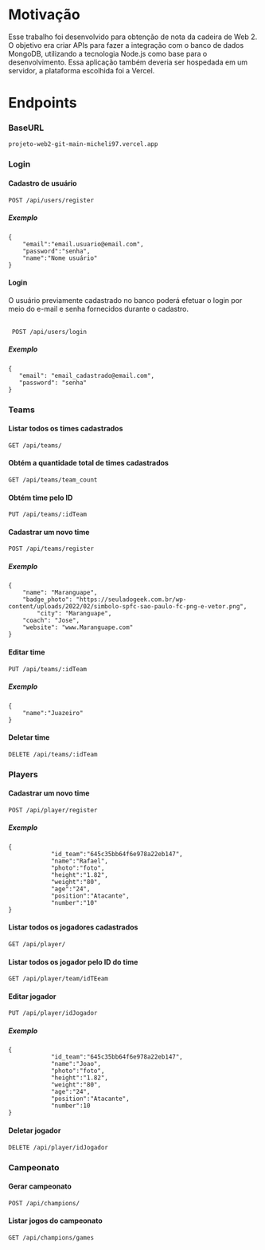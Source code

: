 <h1>Motivação</h1>
Esse trabalho foi desenvolvido para obtenção de nota da cadeira de Web 2. O objetivo era criar APIs para fazer a integração com o banco de dados MongoDB, utilizando a tecnologia Node.js como base para o desenvolvimento. Essa aplicação também deveria ser hospedada em um servidor, a plataforma escolhida foi a Vercel. 

<h1>Endpoints</h1>

<h3>BaseURL</h3>

```
projeto-web2-git-main-micheli97.vercel.app
```


<h3>Login</h3>

<h4>Cadastro de usuário</h4>

```
POST /api/users/register
```
<h5>Exemplo</h5>

```
{
	"email":"email.usuario@email.com",
	"password":"senha",
	"name":"Nome usuário"
}
```

 <h4>Login</h4>
 O usuário previamente cadastrado no banco poderá efetuar o login por meio do e-mail e senha fornecidos durante o cadastro. 
 <br/>
 <br/>
 
```
 POST /api/users/login
```
 
 <h5>Exemplo</h5>
 
 ```
 {
	"email": "email_cadastrado@email.com",
	"password": "senha"
}
```

<h3>Teams</h3>
<h4>Listar todos os times cadastrados</h4>

```
GET /api/teams/
```

<h4>Obtém a quantidade total de times cadastrados</h4>

```
GET /api/teams/team_count
```

<h4>Obtém time pelo ID</h4>

```
PUT /api/teams/:idTeam
```

<h4>Cadastrar um novo time</h4>

```
POST /api/teams/register
```
<h5>Exemplo</h5>

```
{
	"name": "Maranguape", 
	"badge_photo": "https://seuladogeek.com.br/wp-content/uploads/2022/02/simbolo-spfc-sao-paulo-fc-png-e-vetor.png",
        "city": "Maranguape",
	"coach": "Jose", 
	"website": "www.Maranguape.com"
}
```

<h4>Editar time</h4>

```
PUT /api/teams/:idTeam
```

<h5>Exemplo</h5>

```
{
	"name":"Juazeiro"
}
```

<h4>Deletar time</h4>

```
DELETE /api/teams/:idTeam
```

<h3>Players</h3>
<h4>Cadastrar um novo time</h4>

```
POST /api/player/register
```

<h5>Exemplo</h5>

```
{
			"id_team":"645c35bb64f6e978a22eb147",
			"name":"Rafael",
			"photo":"foto",
			"height":"1.82",
			"weight":"80",
			"age":"24",
			"position":"Atacante",
			"number":"10"
}
```

<h4>Listar todos os jogadores cadastrados</h4>

```
GET /api/player/
```

<h4>Listar todos os jogador pelo ID do time</h4>

```
GET /api/player/team/idTEeam
```

<h4>Editar jogador</h4>

```
PUT /api/player/idJogador
```

<h5>Exemplo</h5>

```
{
			"id_team":"645c35bb64f6e978a22eb147",
			"name":"Joao",
			"photo":"foto",
			"height":"1.82",
			"weight":"80",
			"age":"24",
			"position":"Atacante",
			"number":10
}
```

<h4>Deletar jogador</h4>

```
DELETE /api/player/idJogador
```

<h3>Campeonato</h3>
<h4>Gerar campeonato</h4>

```
POST /api/champions/
```

<h4>Listar jogos do campeonato</h4>

```
GET /api/champions/games
```





  


 
  


  



  
